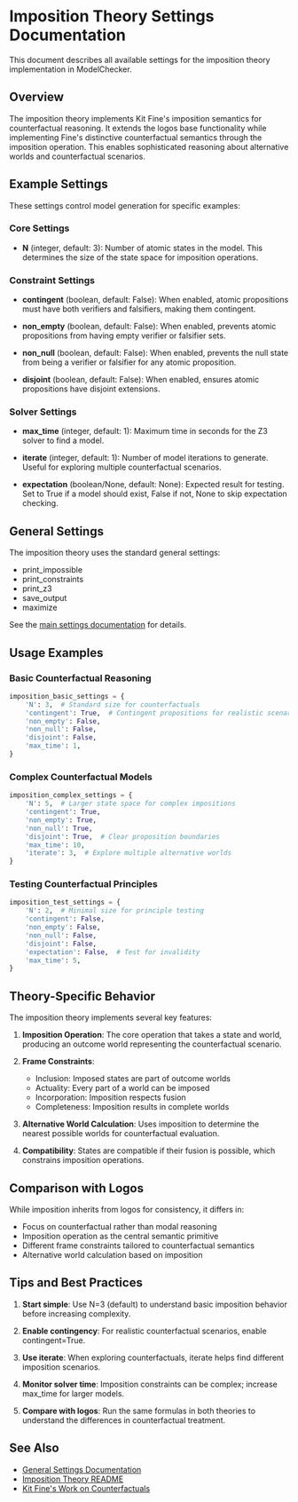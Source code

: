 # Imposition Theory Settings Documentation

This document describes all available settings for the imposition theory implementation in ModelChecker.

## Overview

The imposition theory implements Kit Fine's imposition semantics for counterfactual reasoning. It extends the logos base functionality while implementing Fine's distinctive counterfactual semantics through the imposition operation. This enables sophisticated reasoning about alternative worlds and counterfactual scenarios.

## Example Settings

These settings control model generation for specific examples:

### Core Settings

- **N** (integer, default: 3): Number of atomic states in the model. This determines the size of the state space for imposition operations.

### Constraint Settings

- **contingent** (boolean, default: False): When enabled, atomic propositions must have both verifiers and falsifiers, making them contingent.

- **non_empty** (boolean, default: False): When enabled, prevents atomic propositions from having empty verifier or falsifier sets.

- **non_null** (boolean, default: False): When enabled, prevents the null state from being a verifier or falsifier for any atomic proposition.

- **disjoint** (boolean, default: False): When enabled, ensures atomic propositions have disjoint extensions.

### Solver Settings

- **max_time** (integer, default: 1): Maximum time in seconds for the Z3 solver to find a model.

- **iterate** (integer, default: 1): Number of model iterations to generate. Useful for exploring multiple counterfactual scenarios.

- **expectation** (boolean/None, default: None): Expected result for testing. Set to True if a model should exist, False if not, None to skip expectation checking.

## General Settings

The imposition theory uses the standard general settings:
- print_impossible
- print_constraints
- print_z3
- save_output
- maximize

See the [main settings documentation](../../settings/README.md) for details.

## Usage Examples

### Basic Counterfactual Reasoning
```python
imposition_basic_settings = {
    'N': 3,  # Standard size for counterfactuals
    'contingent': True,  # Contingent propositions for realistic scenarios
    'non_empty': False,
    'non_null': False,
    'disjoint': False,
    'max_time': 1,
}
```

### Complex Counterfactual Models
```python
imposition_complex_settings = {
    'N': 5,  # Larger state space for complex impositions
    'contingent': True,
    'non_empty': True,
    'non_null': True,
    'disjoint': True,  # Clear proposition boundaries
    'max_time': 10,
    'iterate': 3,  # Explore multiple alternative worlds
}
```

### Testing Counterfactual Principles
```python
imposition_test_settings = {
    'N': 2,  # Minimal size for principle testing
    'contingent': False,
    'non_empty': False,
    'non_null': False,
    'disjoint': False,
    'expectation': False,  # Test for invalidity
    'max_time': 5,
}
```

## Theory-Specific Behavior

The imposition theory implements several key features:

1. **Imposition Operation**: The core operation that takes a state and world, producing an outcome world representing the counterfactual scenario.

2. **Frame Constraints**: 
   - Inclusion: Imposed states are part of outcome worlds
   - Actuality: Every part of a world can be imposed
   - Incorporation: Imposition respects fusion
   - Completeness: Imposition results in complete worlds

3. **Alternative World Calculation**: Uses imposition to determine the nearest possible worlds for counterfactual evaluation.

4. **Compatibility**: States are compatible if their fusion is possible, which constrains imposition operations.

## Comparison with Logos

While imposition inherits from logos for consistency, it differs in:
- Focus on counterfactual rather than modal reasoning
- Imposition operation as the central semantic primitive
- Different frame constraints tailored to counterfactual semantics
- Alternative world calculation based on imposition

## Tips and Best Practices

1. **Start simple**: Use N=3 (default) to understand basic imposition behavior before increasing complexity.

2. **Enable contingency**: For realistic counterfactual scenarios, enable contingent=True.

3. **Use iterate**: When exploring counterfactuals, iterate helps find different imposition scenarios.

4. **Monitor solver time**: Imposition constraints can be complex; increase max_time for larger models.

5. **Compare with logos**: Run the same formulas in both theories to understand the differences in counterfactual treatment.

## See Also

- [General Settings Documentation](../../settings/README.md)
- [Imposition Theory README](../README.md)
- [Kit Fine's Work on Counterfactuals](../references.md)